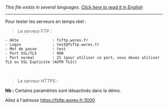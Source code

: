 <i>This file exists in several languages. <a href="DEMO-EN.md"><u>Click here to read it in English</u></a></i>

<hr>

Pour tester les serveurs en temps réel :<br>

> Le serveur FTP     :

```
- Hôte               : fsftp.worev.fr
- Login              : test@fsftp.worev.fr
- Mot de passe       : test
- Port SSL/TLS       : 990
- Port normal        : 21 (pour utiliser ce port, vous devez utiliser TLS ou SSL Explicite (AUTH TLS))
```
<br>

> Le serveur HTTPS   :

<b>Nb :</b> Certains paramètres sont désactivés dans la démo.<br>

Allez à l'adresse https://fsftp.worev.fr:3000
